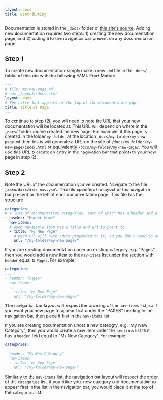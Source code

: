 ```yaml
---
layout: docs
title: Contributing
---
```


Documentation is stored in the `_docs/` folder of [this site's source](https://github.com/spsatuva/spsatuva.github.io/). Adding new documentation requires two steps: 1) creating the new documentation page, and 2) adding it to the navigation bar present on any documentation page.

## Step 1

To create new documentation, simply make a new `.md` file in the `_docs/` folder of this site with the following YAML Front Matter:
```yaml
---
# file: my-new-page.md
# see _layouts/docs.html
layout: docs
# The title that appears at the top of the documentation page
title: Title of Page
---
```
To continue to step (2), you will need to note the URL that your new documentation will be located at. This URL will depend on where in the `_docs/` folder you've created the new page. For example, if this page is created in the folder `my-folder` at the location `_docs/my-folder/my-new-page.md` then this is will generate a URL on the site of `/docs/my-folder/my-new-page/index.html` or equivalently `/docs/my-folder/my-new-page/`. You will use this URL to create an entry in the nagivation bar that points to your new page in step (2).

## Step 2

Note the URL of the documentation you've created. Navigate to the file `_data/docs/docs-nav.yaml`. This file specifies the layout of the navigation bar present on the left of each documentation page. This file has the structure
```yaml
categories:
# a list of documentation categories, each of which has a header and a set of items that are navigable under that category
- header: "Header Name"
  nav-items:
  # each navigable item has a title and url to point to
  - title: "My New Page"
    # each url will have /docs prepended to it, so you don't need to worry about having it
    url: "/my-folder/my-new-page/"
```

If you are creating documentation under an existing category, e.g. "Pages", then you would add a new item to the `nav-items` list under the section with `header` equal to `Pages`. For example:
```yaml
categories:
...
- header: "Pages"
  nav-items:
  ...
  - title: "My New Page"
    url: "/my-folder/my-new-page/"
```
The navigation bar layout will respect the ordering of the `nav-items` list, so if you want your new page to appear first under the "PAGES" heading in the navigation bar, then place it first in the `nav-items` list.

If you are creating documentation under a new cateogry, e.g. "My New Category", then you would create a new item under the `sections` list that has a `header` field equal to "My New Category". For example:
```yaml
categories:
...
- header: "My New Category"
  nav-items:
  - title: "My New Page"
    url: "/my-folder/my-new-page/"
```
Similarly to the `nav-items` list, the navigation bar layout will respect the order of the `categories` list. If you'd like your new category and documentation to appear first in the list in the navigation bar, you would place it at the top of the `categories` list.